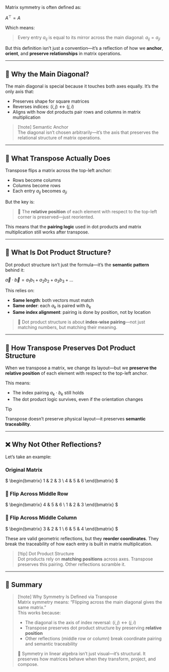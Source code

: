 Matrix symmetry is often defined as:

$A^\top = A$

Which means:  
> Every entry $a_{ij}$ is equal to its mirror across the main diagonal: $a_{ij} = a_{ji}$

But this definition isn’t just a convention—it’s a reflection of how we **anchor**, **orient**, and **preserve relationships** in matrix operations.

---

## 🧭 Why the Main Diagonal?

The main diagonal is special because it touches both axes equally. It’s the only axis that:

- Preserves shape for square matrices  
- Reverses indices: $(i, j) \leftrightarrow (j, i)$  
- Aligns with how dot products pair rows and columns in matrix multiplication

> [!note] Semantic Anchor  
> The diagonal isn’t chosen arbitrarily—it’s the axis that preserves the relational structure of matrix operations.

---

## 🔁 What Transpose Actually Does

Transpose flips a matrix across the top-left anchor:

- Rows become columns  
- Columns become rows  
- Each entry $a_{ij}$ becomes $a_{ji}$

But the key is:  
> 📎 The **relative position** of each element with respect to the top-left corner is preserved—just reoriented.

This means that the **pairing logic** used in dot products and matrix multiplication still works after transpose.

---

## 🧮 What Is Dot Product Structure?

Dot product structure isn’t just the formula—it’s the **semantic pattern** behind it:

$\vec{a} \cdot \vec{b} = a_1b_1 + a_2b_2 + a_3b_3 + \dots$

This relies on:
- **Same length**: both vectors must match  
- **Same order**: each $a_k$ is paired with $b_k$  
- **Same index alignment**: pairing is done by position, not by location

> 📎 Dot product structure is about **index-wise pairing**—not just matching numbers, but matching their meaning.

---

## 🔗 How Transpose Preserves Dot Product Structure

When we transpose a matrix, we change its layout—but we **preserve the relative position** of each element with respect to the top-left anchor.

This means:
- The index pairing $a_k \cdot b_k$ still holds  
- The dot product logic survives, even if the orientation changes

> [!tip] 
> Transpose doesn’t preserve physical layout—it preserves **semantic traceability**.

---

## ❌ Why Not Other Reflections?

Let’s take an example:

### Original Matrix

$
\begin{bmatrix}
1 & 2 & 3 \\
4 & 5 & 6
\end{bmatrix}
$

### 🔁 Flip Across Middle Row

$
\begin{bmatrix}
4 & 5 & 6 \\
1 & 2 & 3
\end{bmatrix}
$

### 🔁 Flip Across Middle Column

$
\begin{bmatrix}
3 & 2 & 1 \\
6 & 5 & 4
\end{bmatrix}
$

These are valid geometric reflections, but they **reorder coordinates**. They break the traceability of how each entry is built in matrix multiplication.

> [!tip] Dot Product Structure  
> Dot products rely on **matching positions** across axes. Transpose preserves this pairing. Other reflections scramble it.

---

## 🧾 Summary

> [!note] Why Symmetry Is Defined via Transpose  
> Matrix symmetry means: “Flipping across the main diagonal gives the same matrix.”  
> This works because:  
> - The diagonal is the axis of index reversal: $(i, j) \leftrightarrow (j, i)$  
> - Transpose preserves dot product structure by preserving **relative position**  
> - Other reflections (middle row or column) break coordinate pairing and semantic traceability  
>
> 📎 Symmetry in linear algebra isn’t just visual—it’s structural. It preserves how matrices behave when they transform, project, and compose.
